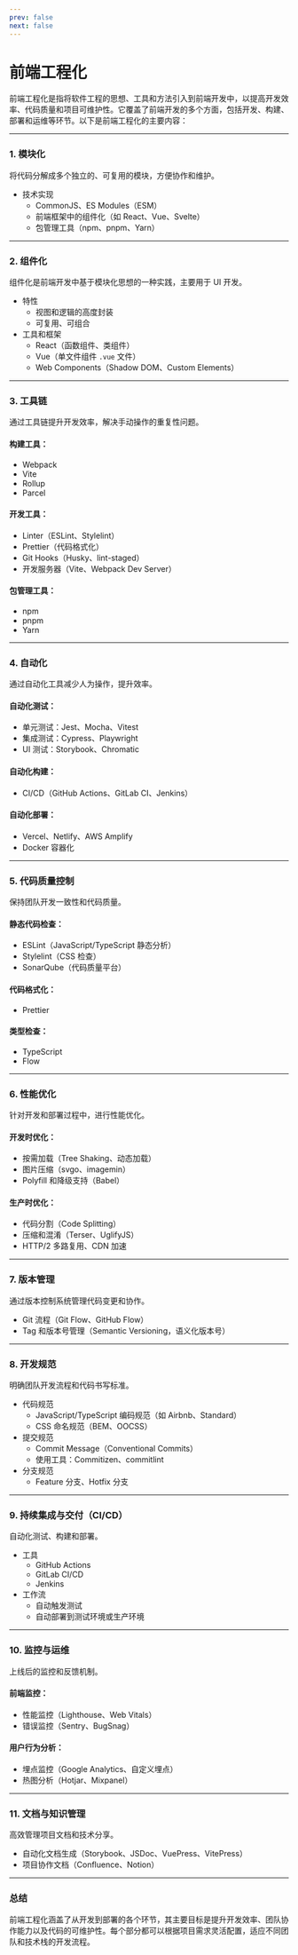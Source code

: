 ```yaml
---
prev: false
next: false
---
```


# 前端工程化

前端工程化是指将软件工程的思想、工具和方法引入到前端开发中，以提高开发效率、代码质量和项目可维护性。它覆盖了前端开发的多个方面，包括开发、构建、部署和运维等环节。以下是前端工程化的主要内容：

------

### 1. **模块化**

将代码分解成多个独立的、可复用的模块，方便协作和维护。

- 技术实现
  - CommonJS、ES Modules（ESM）
  - 前端框架中的组件化（如 React、Vue、Svelte）
  - 包管理工具（npm、pnpm、Yarn）

------

### 2. **组件化**

组件化是前端开发中基于模块化思想的一种实践，主要用于 UI 开发。

- 特性
  - 视图和逻辑的高度封装
  - 可复用、可组合
- 工具和框架
  - React（函数组件、类组件）
  - Vue（单文件组件 `.vue` 文件）
  - Web Components（Shadow DOM、Custom Elements）

------

### 3. **工具链**

通过工具链提升开发效率，解决手动操作的重复性问题。

#### 构建工具：

- Webpack
- Vite
- Rollup
- Parcel

#### 开发工具：

- Linter（ESLint、Stylelint）
- Prettier（代码格式化）
- Git Hooks（Husky、lint-staged）
- 开发服务器（Vite、Webpack Dev Server）

#### 包管理工具：

- npm
- pnpm
- Yarn

------

### 4. **自动化**

通过自动化工具减少人为操作，提升效率。

#### 自动化测试：

- 单元测试：Jest、Mocha、Vitest
- 集成测试：Cypress、Playwright
- UI 测试：Storybook、Chromatic

#### 自动化构建：

- CI/CD（GitHub Actions、GitLab CI、Jenkins）

#### 自动化部署：

- Vercel、Netlify、AWS Amplify
- Docker 容器化

------

### 5. **代码质量控制**

保持团队开发一致性和代码质量。

#### 静态代码检查：

- ESLint（JavaScript/TypeScript 静态分析）
- Stylelint（CSS 检查）
- SonarQube（代码质量平台）

#### 代码格式化：

- Prettier

#### 类型检查：

- TypeScript
- Flow

------

### 6. **性能优化**

针对开发和部署过程中，进行性能优化。

#### 开发时优化：

- 按需加载（Tree Shaking、动态加载）
- 图片压缩（svgo、imagemin）
- Polyfill 和降级支持（Babel）

#### 生产时优化：

- 代码分割（Code Splitting）
- 压缩和混淆（Terser、UglifyJS）
- HTTP/2 多路复用、CDN 加速

------

### 7. **版本管理**

通过版本控制系统管理代码变更和协作。

- Git 流程（Git Flow、GitHub Flow）
- Tag 和版本号管理（Semantic Versioning，语义化版本号）

------

### 8. **开发规范**

明确团队开发流程和代码书写标准。

- 代码规范
  - JavaScript/TypeScript 编码规范（如 Airbnb、Standard）
  - CSS 命名规范（BEM、OOCSS）
- 提交规范
  - Commit Message（Conventional Commits）
  - 使用工具：Commitizen、commitlint
- 分支规范
  - Feature 分支、Hotfix 分支

------

### 9. **持续集成与交付（CI/CD）**

自动化测试、构建和部署。

- 工具
  - GitHub Actions
  - GitLab CI/CD
  - Jenkins
- 工作流
  - 自动触发测试
  - 自动部署到测试环境或生产环境

------

### 10. **监控与运维**

上线后的监控和反馈机制。

#### 前端监控：

- 性能监控（Lighthouse、Web Vitals）
- 错误监控（Sentry、BugSnag）

#### 用户行为分析：

- 埋点监控（Google Analytics、自定义埋点）
- 热图分析（Hotjar、Mixpanel）

------

### 11. **文档与知识管理**

高效管理项目文档和技术分享。

- 自动化文档生成（Storybook、JSDoc、VuePress、VitePress）
- 项目协作文档（Confluence、Notion）

------

### 总结

前端工程化涵盖了从开发到部署的各个环节，其主要目标是提升开发效率、团队协作能力以及代码的可维护性。每个部分都可以根据项目需求灵活配置，适应不同团队和技术栈的开发流程。